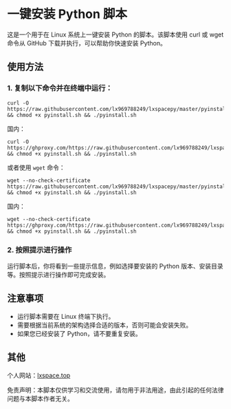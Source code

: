 # 一键安装 Python 脚本

这是一个用于在 Linux 系统上一键安装 Python 的脚本。该脚本使用 curl 或 wget 命令从 GitHub 下载并执行，可以帮助你快速安装 Python。

## 使用方法

### 1. 复制以下命令并在终端中运行：

```shell
curl -O https://raw.githubusercontent.com/lx969788249/lxspacepy/master/pyinstall.sh && chmod +x pyinstall.sh && ./pyinstall.sh
```

国内：

```shell
curl -O https://ghproxy.com/https://raw.githubusercontent.com/lx969788249/lxspacepy/master/pyinstall.sh && chmod +x pyinstall.sh && ./pyinstall.sh
```

或者使用 `wget` 命令：

```shell
wget --no-check-certificate https://raw.githubusercontent.com/lx969788249/lxspacepy/master/pyinstall.sh && chmod +x pyinstall.sh && ./pyinstall.sh
```

国内：

```shell
wget --no-check-certificate https://ghproxy.com/https://raw.githubusercontent.com/lx969788249/lxspacepy/master/pyinstall.sh && chmod +x pyinstall.sh && ./pyinstall.sh
```



### 2. 按照提示进行操作

运行脚本后，你将看到一些提示信息，例如选择要安装的 Python 版本、安装目录等。按照提示进行操作即可完成安装。

## 注意事项

- 运行脚本需要在 Linux 终端下执行。
- 需要根据当前系统的架构选择合适的版本，否则可能会安装失败。
- 如果您已经安装了 Python，请不要重复安装。

## 其他

个人网站：[lxspace.top](https://lxspace.top/)

免责声明：本脚本仅供学习和交流使用，请勿用于非法用途，由此引起的任何法律问题与本脚本作者无关。
